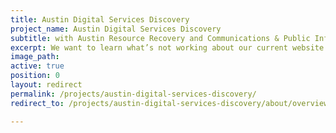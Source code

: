 ```yaml
---
title: Austin Digital Services Discovery
project_name: Austin Digital Services Discovery
subtitle: with Austin Resource Recovery and Communications & Public Information Office
excerpt: We want to learn what’s not working about our current website and to define, and more importantly—test new methods for developing and accessing City of Austin digital services.
image_path:
active: true
position: 0
layout: redirect
permalink: /projects/austin-digital-services-discovery/
redirect_to: /projects/austin-digital-services-discovery/about/overview

---
```

